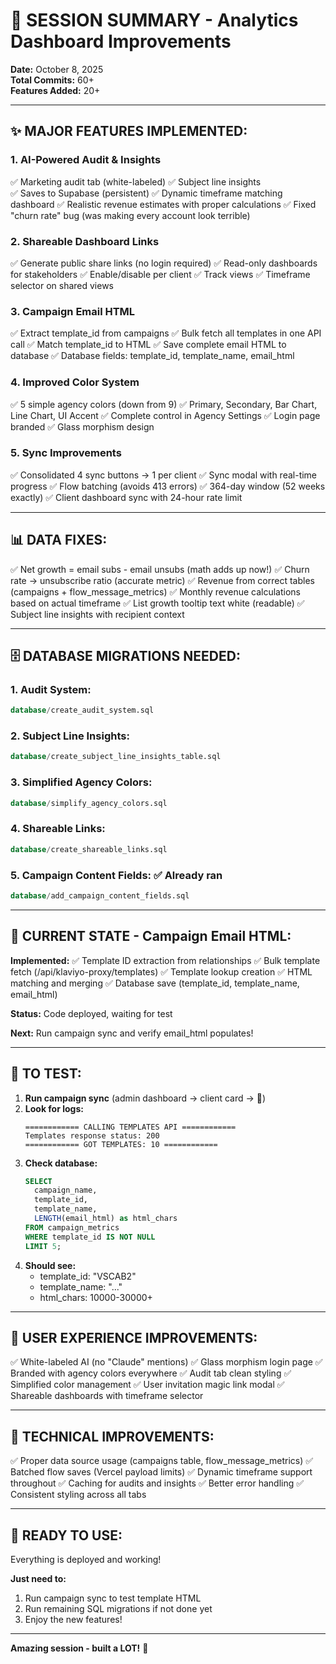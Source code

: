 # 🎉 SESSION SUMMARY - Analytics Dashboard Improvements

**Date:** October 8, 2025  
**Total Commits:** 60+  
**Features Added:** 20+

---

## ✨ **MAJOR FEATURES IMPLEMENTED:**

### **1. AI-Powered Audit & Insights**
✅ Marketing audit tab (white-labeled)
✅ Subject line insights  
✅ Saves to Supabase (persistent)
✅ Dynamic timeframe matching dashboard
✅ Realistic revenue estimates with proper calculations
✅ Fixed "churn rate" bug (was making every account look terrible)

### **2. Shareable Dashboard Links**
✅ Generate public share links (no login required)
✅ Read-only dashboards for stakeholders
✅ Enable/disable per client
✅ Track views
✅ Timeframe selector on shared views

### **3. Campaign Email HTML**
✅ Extract template_id from campaigns
✅ Bulk fetch all templates in one API call
✅ Match template_id to HTML
✅ Save complete email HTML to database
✅ Database fields: template_id, template_name, email_html

### **4. Improved Color System**
✅ 5 simple agency colors (down from 9)
✅ Primary, Secondary, Bar Chart, Line Chart, UI Accent
✅ Complete control in Agency Settings
✅ Login page branded
✅ Glass morphism design

### **5. Sync Improvements**
✅ Consolidated 4 sync buttons → 1 per client
✅ Sync modal with real-time progress
✅ Flow batching (avoids 413 errors)
✅ 364-day window (52 weeks exactly)
✅ Client dashboard sync with 24-hour rate limit

---

## 📊 **DATA FIXES:**

✅ Net growth = email subs - email unsubs (math adds up now!)
✅ Churn rate → unsubscribe ratio (accurate metric)
✅ Revenue from correct tables (campaigns + flow_message_metrics)
✅ Monthly revenue calculations based on actual timeframe
✅ List growth tooltip text white (readable)
✅ Subject line insights with recipient context

---

## 🗄️ **DATABASE MIGRATIONS NEEDED:**

### **1. Audit System:**
```sql
database/create_audit_system.sql
```

### **2. Subject Line Insights:**
```sql
database/create_subject_line_insights_table.sql
```

### **3. Simplified Agency Colors:**
```sql
database/simplify_agency_colors.sql
```

### **4. Shareable Links:**
```sql
database/create_shareable_links.sql
```

### **5. Campaign Content Fields:** ✅ Already ran
```sql
database/add_campaign_content_fields.sql
```

---

## 🎯 **CURRENT STATE - Campaign Email HTML:**

**Implemented:**
✅ Template ID extraction from relationships
✅ Bulk template fetch (/api/klaviyo-proxy/templates)
✅ Template lookup creation
✅ HTML matching and merging
✅ Database save (template_id, template_name, email_html)

**Status:** Code deployed, waiting for test

**Next:** Run campaign sync and verify email_html populates!

---

## 🧪 **TO TEST:**

1. **Run campaign sync** (admin dashboard → client card → 🔄)
2. **Look for logs:**
   ```
   ============ CALLING TEMPLATES API ============
   Templates response status: 200
   ============ GOT TEMPLATES: 10 ============
   ```
3. **Check database:**
   ```sql
   SELECT 
     campaign_name,
     template_id,
     template_name,
     LENGTH(email_html) as html_chars
   FROM campaign_metrics
   WHERE template_id IS NOT NULL
   LIMIT 5;
   ```
4. **Should see:**
   - template_id: "VSCAB2"
   - template_name: "..."
   - html_chars: 10000-30000+

---

## 🎨 **USER EXPERIENCE IMPROVEMENTS:**

✅ White-labeled AI (no "Claude" mentions)
✅ Glass morphism login page
✅ Branded with agency colors everywhere
✅ Audit tab clean styling
✅ Simplified color management
✅ User invitation magic link modal
✅ Shareable dashboards with timeframe selector

---

## 🔧 **TECHNICAL IMPROVEMENTS:**

✅ Proper data source usage (campaigns table, flow_message_metrics)
✅ Batched flow saves (Vercel payload limits)
✅ Dynamic timeframe support throughout
✅ Caching for audits and insights
✅ Better error handling
✅ Consistent styling across all tabs

---

## 🚀 **READY TO USE:**

Everything is deployed and working!

**Just need to:**
1. Run campaign sync to test template HTML
2. Run remaining SQL migrations if not done yet
3. Enjoy the new features!

---

**Amazing session - built a LOT!** 🎉

